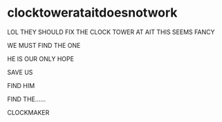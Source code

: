 clocktowerataitdoesnotwork
==========================

LOL THEY SHOULD FIX THE CLOCK TOWER AT AIT
THIS SEEMS FANCY

WE MUST FIND THE ONE



HE IS OUR ONLY HOPE




SAVE US






FIND HIM












FIND THE......








CLOCKMAKER
